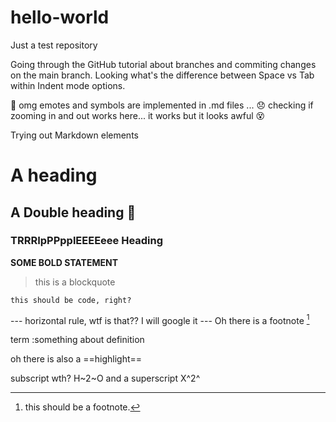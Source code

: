 # hello-world
Just a test repository

Going through the GitHub tutorial about branches and commiting changes on the main branch. 
Looking what's the difference between Space vs Tab within Indent mode options.

🥇 omg emotes and symbols are implemented in .md files ... 😞
checking if zooming in and out works here... it works but it looks awful 😵

Trying out Markdown elements

# A heading 
## A Double heading 🐳
### TRRRIpPPpplEEEEeee Heading 

**SOME BOLD STATEMENT**

>this is a blockquote

`this should be code, right?`

--- horizontal rule, wtf is that?? I will google it --- 
Oh there is a footnote [^1]
[^1]: this should be a footnote. 

term 
:something about definition

oh there is also a ==highlight==

subscript wth? H~2~O
and a superscript X^2^
